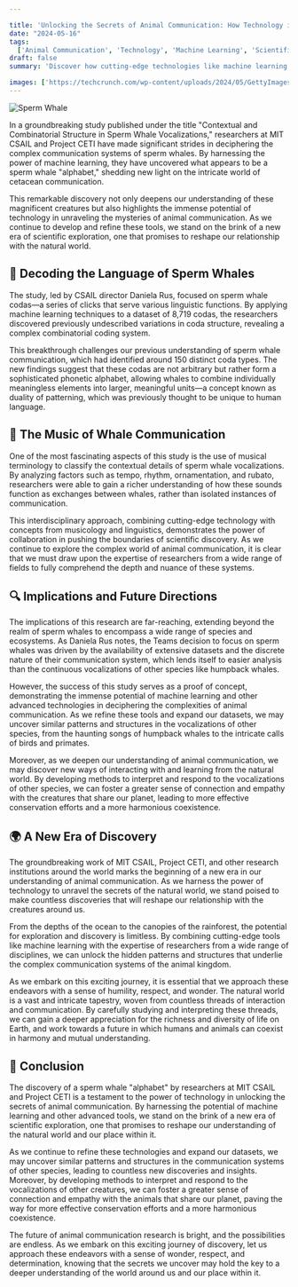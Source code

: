 ```yaml
---

title: 'Unlocking the Secrets of Animal Communication: How Technology is Opening New Frontiers'
date: "2024-05-16"
tags:
  ['Animal Communication', 'Technology', 'Machine Learning', 'Scientific Discovery', 'Bioacoustics']
draft: false
summary: 'Discover how cutting-edge technologies like machine learning are revolutionizing our understanding of animal communication, paving the way for groundbreaking scientific discoveries and new ways of interacting with the natural world.'

images: ['https://techcrunch.com/wp-content/uploads/2024/05/GettyImages-114809316.jpg?resize=1200,675', 'https://www.rics-notebook.com/articleimage/Communication.webp']
---
```


![Sperm Whale](https://techcrunch.com/wp-content/uploads/2024/05/GettyImages-114809316.jpg?resize=1200,675)

In a groundbreaking study published under the title "Contextual and Combinatorial Structure in Sperm Whale Vocalizations," researchers at MIT CSAIL and Project CETI have made significant strides in deciphering the complex communication systems of sperm whales. By harnessing the power of machine learning, they have uncovered what appears to be a sperm whale "alphabet," shedding new light on the intricate world of cetacean communication.

This remarkable discovery not only deepens our understanding of these magnificent creatures but also highlights the immense potential of technology in unraveling the mysteries of animal communication. As we continue to develop and refine these tools, we stand on the brink of a new era of scientific exploration, one that promises to reshape our relationship with the natural world.

## 🐋 Decoding the Language of Sperm Whales

The study, led by CSAIL director Daniela Rus, focused on sperm whale codas—a series of clicks that serve various linguistic functions. By applying machine learning techniques to a dataset of 8,719 codas, the researchers discovered previously undescribed variations in coda structure, revealing a complex combinatorial coding system.

This breakthrough challenges our previous understanding of sperm whale communication, which had identified around 150 distinct coda types. The new findings suggest that these codas are not arbitrary but rather form a sophisticated phonetic alphabet, allowing whales to combine individually meaningless elements into larger, meaningful units—a concept known as duality of patterning, which was previously thought to be unique to human language.

## 🎵 The Music of Whale Communication

One of the most fascinating aspects of this study is the use of musical terminology to classify the contextual details of sperm whale vocalizations. By analyzing factors such as tempo, rhythm, ornamentation, and rubato, researchers were able to gain a richer understanding of how these sounds function as exchanges between whales, rather than isolated instances of communication.

This interdisciplinary approach, combining cutting-edge technology with concepts from musicology and linguistics, demonstrates the power of collaboration in pushing the boundaries of scientific discovery. As we continue to explore the complex world of animal communication, it is clear that we must draw upon the expertise of researchers from a wide range of fields to fully comprehend the depth and nuance of these systems.

## 🔍 Implications and Future Directions

The implications of this research are far-reaching, extending beyond the realm of sperm whales to encompass a wide range of species and ecosystems. As Daniela Rus notes, the Teams decision to focus on sperm whales was driven by the availability of extensive datasets and the discrete nature of their communication system, which lends itself to easier analysis than the continuous vocalizations of other species like humpback whales.

However, the success of this study serves as a proof of concept, demonstrating the immense potential of machine learning and other advanced technologies in deciphering the complexities of animal communication. As we refine these tools and expand our datasets, we may uncover similar patterns and structures in the vocalizations of other species, from the haunting songs of humpback whales to the intricate calls of birds and primates.

Moreover, as we deepen our understanding of animal communication, we may discover new ways of interacting with and learning from the natural world. By developing methods to interpret and respond to the vocalizations of other species, we can foster a greater sense of connection and empathy with the creatures that share our planet, leading to more effective conservation efforts and a more harmonious coexistence.

## 🌍 A New Era of Discovery

The groundbreaking work of MIT CSAIL, Project CETI, and other research institutions around the world marks the beginning of a new era in our understanding of animal communication. As we harness the power of technology to unravel the secrets of the natural world, we stand poised to make countless discoveries that will reshape our relationship with the creatures around us.

From the depths of the ocean to the canopies of the rainforest, the potential for exploration and discovery is limitless. By combining cutting-edge tools like machine learning with the expertise of researchers from a wide range of disciplines, we can unlock the hidden patterns and structures that underlie the complex communication systems of the animal kingdom.

As we embark on this exciting journey, it is essential that we approach these endeavors with a sense of humility, respect, and wonder. The natural world is a vast and intricate tapestry, woven from countless threads of interaction and communication. By carefully studying and interpreting these threads, we can gain a deeper appreciation for the richness and diversity of life on Earth, and work towards a future in which humans and animals can coexist in harmony and mutual understanding.

## 🔬 Conclusion

The discovery of a sperm whale "alphabet" by researchers at MIT CSAIL and Project CETI is a testament to the power of technology in unlocking the secrets of animal communication. By harnessing the potential of machine learning and other advanced tools, we stand on the brink of a new era of scientific exploration, one that promises to reshape our understanding of the natural world and our place within it.

As we continue to refine these technologies and expand our datasets, we may uncover similar patterns and structures in the communication systems of other species, leading to countless new discoveries and insights. Moreover, by developing methods to interpret and respond to the vocalizations of other creatures, we can foster a greater sense of connection and empathy with the animals that share our planet, paving the way for more effective conservation efforts and a more harmonious coexistence.

The future of animal communication research is bright, and the possibilities are endless. As we embark on this exciting journey of discovery, let us approach these endeavors with a sense of wonder, respect, and determination, knowing that the secrets we uncover may hold the key to a deeper understanding of the world around us and our place within it.

